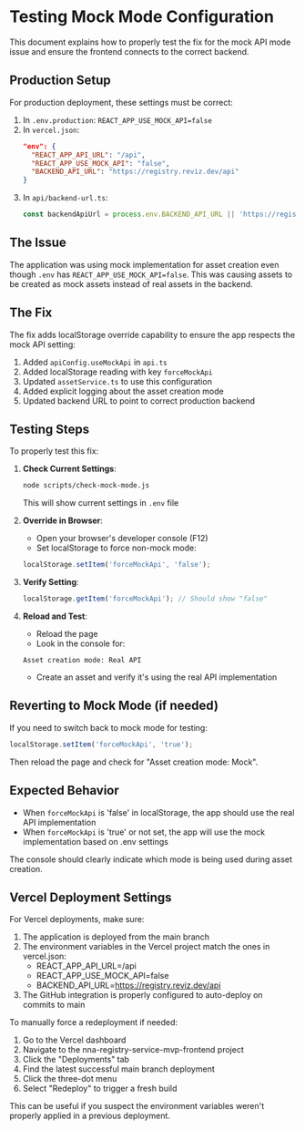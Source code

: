 # Testing Mock Mode Configuration

This document explains how to properly test the fix for the mock API mode issue and ensure the frontend connects to the correct backend.

## Production Setup

For production deployment, these settings must be correct:

1. In `.env.production`: `REACT_APP_USE_MOCK_API=false`
2. In `vercel.json`: 
   ```json
   "env": {
     "REACT_APP_API_URL": "/api",
     "REACT_APP_USE_MOCK_API": "false",
     "BACKEND_API_URL": "https://registry.reviz.dev/api"
   }
   ```
3. In `api/backend-url.ts`: 
   ```javascript
   const backendApiUrl = process.env.BACKEND_API_URL || 'https://registry.reviz.dev/api';
   ```

## The Issue

The application was using mock implementation for asset creation even though `.env` has `REACT_APP_USE_MOCK_API=false`. This was causing assets to be created as mock assets instead of real assets in the backend.

## The Fix

The fix adds localStorage override capability to ensure the app respects the mock API setting:

1. Added `apiConfig.useMockApi` in `api.ts`
2. Added localStorage reading with key `forceMockApi`
3. Updated `assetService.ts` to use this configuration
4. Added explicit logging about the asset creation mode
5. Updated backend URL to point to correct production backend

## Testing Steps

To properly test this fix:

1. **Check Current Settings**:
   ```bash
   node scripts/check-mock-mode.js
   ```
   This will show current settings in `.env` file

2. **Override in Browser**:
   - Open your browser's developer console (F12)
   - Set localStorage to force non-mock mode:
   ```javascript
   localStorage.setItem('forceMockApi', 'false');
   ```

3. **Verify Setting**:
   ```javascript
   localStorage.getItem('forceMockApi'); // Should show "false"
   ```

4. **Reload and Test**:
   - Reload the page
   - Look in the console for:
   ```
   Asset creation mode: Real API
   ```
   - Create an asset and verify it's using the real API implementation

## Reverting to Mock Mode (if needed)

If you need to switch back to mock mode for testing:

```javascript
localStorage.setItem('forceMockApi', 'true');
```

Then reload the page and check for "Asset creation mode: Mock".

## Expected Behavior

- When `forceMockApi` is 'false' in localStorage, the app should use the real API implementation
- When `forceMockApi` is 'true' or not set, the app will use the mock implementation based on .env settings

The console should clearly indicate which mode is being used during asset creation.

## Vercel Deployment Settings

For Vercel deployments, make sure:

1. The application is deployed from the main branch
2. The environment variables in the Vercel project match the ones in vercel.json:
   - REACT_APP_API_URL=/api
   - REACT_APP_USE_MOCK_API=false
   - BACKEND_API_URL=https://registry.reviz.dev/api
3. The GitHub integration is properly configured to auto-deploy on commits to main

To manually force a redeployment if needed:
1. Go to the Vercel dashboard
2. Navigate to the nna-registry-service-mvp-frontend project
3. Click the "Deployments" tab
4. Find the latest successful main branch deployment
5. Click the three-dot menu
6. Select "Redeploy" to trigger a fresh build

This can be useful if you suspect the environment variables weren't properly applied in a previous deployment.